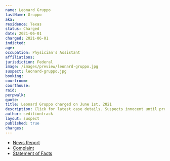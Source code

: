 ```yaml
---
name: Leonard Gruppo
lastName: Gruppo
aka:
residence: Texas
status: Charged
date: 2021-06-01
charged: 2021-06-01
indicted:
age:
occupation: Physician's Assistant
affiliations:
jurisdiction: Federal
image: /images/preview/leonard-gruppo.jpg
suspect: leonard-gruppo.jpg
booking:
courtroom:
courthouse:
raid:
perpwalk:
quote:
title: Leonard Gruppo charged on June 1st, 2021
description: Click for latest case details. Suspects innocent until proven guilty.
author: seditiontrack
layout: suspect
published: true
charges:
---
```

- [News Report](https://www.everythinglubbock.com/news/local-news/new-info-released-about-clovis-man-arrested-in-connection-to-capitol-breach/)
- [Complaint](https://www.justice.gov/usao-dc/case-multi-defendant/file/1401791/download)
- [Statement of Facts](https://www.justice.gov/usao-dc/case-multi-defendant/file/1401796/download)
